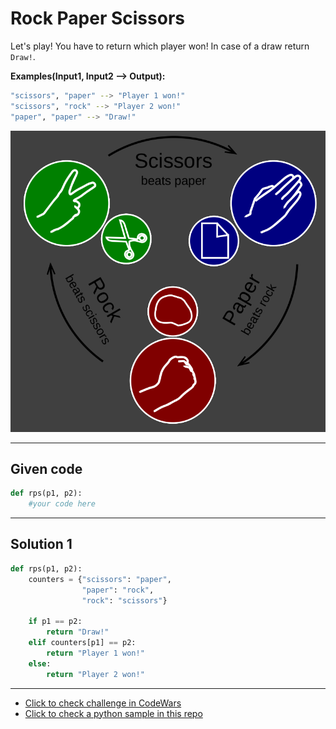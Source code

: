 # Rock Paper Scissors

Let's play! You have to return which player won! In case of a draw return `Draw!`.

**Examples(Input1, Input2 --> Output):**
```bash
"scissors", "paper" --> "Player 1 won!"
"scissors", "rock" --> "Player 2 won!"
"paper", "paper" --> "Draw!"
```

![rock_paper_scissors](Rock_Paper_Scissors.png)

---

## Given code
```python
def rps(p1, p2):
    #your code here
```

---

## Solution 1
```python
def rps(p1, p2):
    counters = {"scissors": "paper",
                "paper": "rock",
                "rock": "scissors"}
    
    if p1 == p2:
        return "Draw!"
    elif counters[p1] == p2:
        return "Player 1 won!"
    else:
        return "Player 2 won!"
```

---

- [Click to check challenge in CodeWars](https://www.codewars.com/kata/5672a98bdbdd995fad00000f)
- [Click to check a python sample in this repo](https://github.com/AugustoCarloPareja/codewars_challenges/blob/master/8_kyu/Rock_Paper_Scissors.py)